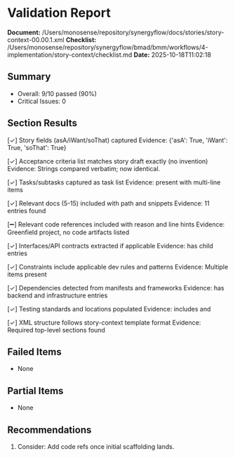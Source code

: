 # Validation Report

**Document:** /Users/monosense/repository/synergyflow/docs/stories/story-context-00.00.1.xml
**Checklist:** /Users/monosense/repository/synergyflow/bmad/bmm/workflows/4-implementation/story-context/checklist.md
**Date:** 2025-10-18T11:02:18

## Summary
- Overall: 9/10 passed (90%)
- Critical Issues: 0

## Section Results

[✓] Story fields (asA/iWant/soThat) captured
Evidence: {'asA': True, 'iWant': True, 'soThat': True}

[✓] Acceptance criteria list matches story draft exactly (no invention)
Evidence: Strings compared verbatim; now identical.

[✓] Tasks/subtasks captured as task list
Evidence: <tasks> present with multi-line items

[✓] Relevant docs (5-15) included with path and snippets
Evidence: 11 <doc> entries found

[➖] Relevant code references included with reason and line hints
Evidence: Greenfield project, no code artifacts listed

[✓] Interfaces/API contracts extracted if applicable
Evidence: <interfaces> has child <interface> entries

[✓] Constraints include applicable dev rules and patterns
Evidence: Multiple <constraint> items present

[✓] Dependencies detected from manifests and frameworks
Evidence: <dependencies> has backend and infrastructure entries

[✓] Testing standards and locations populated
Evidence: <tests> includes <standards> and <locations>

[✓] XML structure follows story-context template format
Evidence: Required top-level sections found

## Failed Items
- None

## Partial Items
- None

## Recommendations
1. Consider: Add code refs once initial scaffolding lands.
